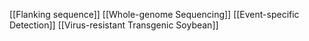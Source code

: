 [[Flanking sequence]]
[[Whole-genome Sequencing]]
[[Event-specific Detection]]
[[Virus-resistant Transgenic Soybean]]
